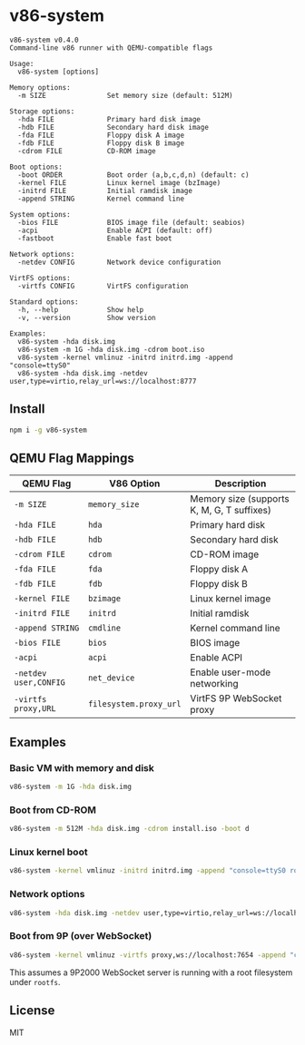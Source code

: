 # v86-system

```
v86-system v0.4.0
Command-line v86 runner with QEMU-compatible flags

Usage:
  v86-system [options]

Memory options:
  -m SIZE               Set memory size (default: 512M)

Storage options:
  -hda FILE             Primary hard disk image
  -hdb FILE             Secondary hard disk image
  -fda FILE             Floppy disk A image
  -fdb FILE             Floppy disk B image
  -cdrom FILE           CD-ROM image

Boot options:
  -boot ORDER           Boot order (a,b,c,d,n) (default: c)
  -kernel FILE          Linux kernel image (bzImage)
  -initrd FILE          Initial ramdisk image
  -append STRING        Kernel command line

System options:
  -bios FILE            BIOS image file (default: seabios)
  -acpi                 Enable ACPI (default: off)
  -fastboot             Enable fast boot

Network options:
  -netdev CONFIG        Network device configuration

VirtFS options:
  -virtfs CONFIG        VirtFS configuration

Standard options:
  -h, --help            Show help
  -v, --version         Show version

Examples:
  v86-system -hda disk.img
  v86-system -m 1G -hda disk.img -cdrom boot.iso
  v86-system -kernel vmlinuz -initrd initrd.img -append "console=ttyS0"
  v86-system -hda disk.img -netdev user,type=virtio,relay_url=ws://localhost:8777

```

## Install

```bash
npm i -g v86-system
```

## QEMU Flag Mappings

| QEMU Flag | V86 Option | Description |
|-----------|------------|-------------|
| `-m SIZE` | `memory_size` | Memory size (supports K, M, G, T suffixes) |
| `-hda FILE` | `hda` | Primary hard disk |
| `-hdb FILE` | `hdb` | Secondary hard disk |
| `-cdrom FILE` | `cdrom` | CD-ROM image |
| `-fda FILE` | `fda` | Floppy disk A |
| `-fdb FILE` | `fdb` | Floppy disk B |
| `-kernel FILE` | `bzimage` | Linux kernel image |
| `-initrd FILE` | `initrd` | Initial ramdisk |
| `-append STRING` | `cmdline` | Kernel command line |
| `-bios FILE` | `bios` | BIOS image |
| `-acpi` | `acpi` | Enable ACPI |
| `-netdev user,CONFIG` | `net_device` | Enable user-mode networking |
| `-virtfs proxy,URL` | `filesystem.proxy_url` | VirtFS 9P WebSocket proxy |


## Examples

### Basic VM with memory and disk
```bash
v86-system -m 1G -hda disk.img
```

### Boot from CD-ROM
```bash
v86-system -m 512M -hda disk.img -cdrom install.iso -boot d
```

### Linux kernel boot
```bash
v86-system -kernel vmlinuz -initrd initrd.img -append "console=ttyS0 root=/dev/sda1"
```

### Network options
```bash
v86-system -hda disk.img -netdev user,type=virtio,relay_url=ws://localhost:8777
```

### Boot from 9P (over WebSocket)
```bash
v86-system -kernel vmlinuz -virtfs proxy,ws://localhost:7654 -append "console=ttyS0 rw root=host9p rootfstype=9p rootflags=trans=virtio,version=9p2000.L,aname=rootfs"
```

This assumes a 9P2000 WebSocket server is running with a root filesystem under `rootfs`. 

## License

MIT